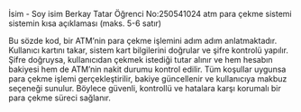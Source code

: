 İsim - Soy isim Berkay Tatar
Öğrenci No:250541024
atm para çekme sistemi 
sistemin kısa açıklaması (maks. 5-6 satır)

Bu sözde kod, bir ATM’nin para çekme işlemini adım adım anlatmaktadır. Kullanıcı kartını takar, sistem kart bilgilerini doğrular ve şifre kontrolü yapılır. Şifre doğruysa, kullanıcıdan çekmek istediği tutar alınır ve hem hesabın bakiyesi hem de ATM’nin nakit durumu kontrol edilir. Tüm koşullar uygunsa para çekme işlemi gerçekleştirilir, bakiye güncellenir ve kullanıcıya makbuz seçeneği sunulur. Böylece güvenli, kontrollü ve hatalara karşı korumalı bir para çekme süreci sağlanır.
